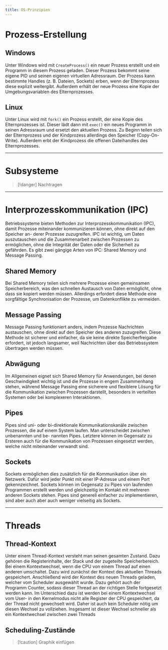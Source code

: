```yaml
---
title: OS-Prinzipien
---
```

# Prozess-Erstellung
## Windows
Unter Windows wird mit `CreateProcess()` ein neuer Prozess erstellt und ein Programm in diesem Prozess geladen. Dieser Prozess bekommt seine eigene PID und seinen eigenen virtuellen Adressraum. Der Prozess kann bestimmte Handles (z. B. Dateien, Sockets) erben, wenn der Elternprozess diese explizit weitergibt. Außerdem erhält der neue Prozess eine Kopie der Umgebungsvariablen des Elternprozesses.

## Linux
Unter Linux wird mit `fork()` ein Prozess erstellt, der eine Kopie des Elternprozesses ist. Dieser lädt dann mit `exec()` ein neues Programm in seinen Adressraum und ersetzt den aktuellen Prozess. Zu Beginn teilen sich der Elternprozess und der Kindprozess allerdings den Speicher (Copy-On-Write). Außerdem erbt der Kindprozess die offenen Dateihandles des Elternprozesses.

---
# Subsysteme
> [!danger] Nachtragen

---
# Interprozesskommunikation (IPC)
Betriebssysteme bieten Methoden zur Interprozesskommunikation (IPC), damit Prozesse miteinander kommunizieren können, ohne direkt auf den Speicher an- derer Prozesse zuzugreifen. IPC ist wichtig, um Daten auszutauschen und die Zusammenarbeit zwischen Prozessen zu ermöglichen, ohne die Integrität der Daten oder die Sicherheit zu gefährden. Es gibt zwei gängige Arten von IPC: Shared Memory und Message Passing.

## Shared Memory
Bei Shared Memory teilen sich mehrere Prozesse einen gemeinsamen Speicherbereich, was den schnellen Austausch von Daten ermöglicht, ohne dass sie kopiert werden müssen. Allerdings erfordert diese Methode eine sorgfältige Synchronisation der Prozesse, um Datenkonflikte zu vermeiden. 

## Message Passing
Message Passing funktioniert anders, indem Prozesse Nachrichten austauschen, ohne direkt auf den Speicher des anderen zuzugreifen. Diese Methode ist sicherer und einfacher, da sie keine direkte Speicherfreigabe erfordert, ist jedoch langsamer, weil Nachrichten über das Betriebssystem übertragen werden müssen. 

## Abwägung
Im Allgemeinen eignet sich Shared Memory für Anwendungen, bei denen Geschwindigkeit wichtig ist und die Prozesse in engem Zusammenhang stehen, während Message Passing eine sicherere und flexiblere Lösung für die Kommunikation zwischen Prozessen darstellt, besonders in verteilten Systemen oder bei komplexeren Interaktionen.

## Pipes
Pipes sind uni- oder bi-direktionale Kommunikationskanäle zwischen Prozessen, die auf einem System laufen. Man unterscheidet zwischen unbenannten und be- nannten Pipes. Letztere können im Gegensatz zu Ersteren auch für die Kommunikation von Prozessen eingesetzt werden, welche nicht miteinander verwandt sind.

## Sockets
Sockets ermöglichen dies zusätzlich für die Kommunikation über ein Netzwerk. Dafür wird jeder Punkt mit einer IP-Adresse und einem Port gekennzeichnet. Sockets können im Gegensatz zu Pipes von laufenden Programmen erstellt werden und gleichzeitig im Kontakt mit mehreren anderen Sockets stehen. Pipes sind generell einfacher zu implementieren, sind aber auch aber auch weniger vielseitig als Sockets.

---
# Threads
## Thread-Kontext
Unter einem Thread-Kontext versteht man seinen gesamten Zustand. Dazu gehören die Registerinhalte, der Stack und der zugeteilte Speicherbereich. Bei einem Kontextwechsel, wenn die CPU von einem Thread auf einen anderen umschaltet. Dazu wird zunächst der Kontext des aktuellen Threads gespeichert. Anschließend wird der Kontext des neuen Threads geladen, welcher vom Scheduler ausgewählt wurde. Dazu gehört auch der Programm Counter, sodass dieser Thread an der richtigen Stelle fortgesetzt werden kann. Im Unterschied dazu ist werden bei einem Kontextwechsel vom User- in den Kernelmodus nicht alle Register der CPU gespeichert, da der Thread nicht gewechselt wird. Daher ist auch kein Scheduler nötig um diesen Wechsel zu vollziehen. Insgesamt ist dieser Wechsel schneller als ein Kontextwechsel zwischen zwei Threads

## Scheduling-Zustände
> [!caution] Graphik einfügen